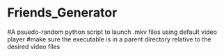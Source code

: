 # Friends_Generator
#A psuedo-random python script to launch .mkv files using default video player
#make sure the executable is in a parent directory relative to the desired video files
